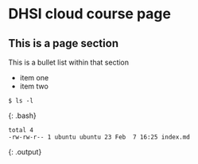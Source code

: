 ---
---

DHSI cloud course page
======================

This is a page section
----------------------

This is a bullet list within that section

* item one
* item two



~~~
$ ls -l
~~~
{: .bash}
~~~
total 4
-rw-rw-r-- 1 ubuntu ubuntu 23 Feb  7 16:25 index.md
~~~
{: .output}
